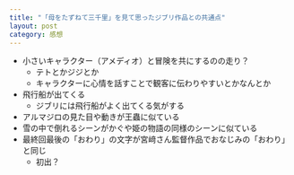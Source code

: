 ```yaml
---
title: "「母をたずねて三千里」を見て思ったジブリ作品との共通点"
layout: post
category: 感想
---
```


- 小さいキャラクター（アメディオ）と冒険を共にするのの走り？
  - テトとかジジとか
  - キャラクターに心情を話すことで観客に伝わりやすいとかなんとか
- 飛行船が出てくる
  - ジブリには飛行船がよく出てくる気がする
- アルマジロの見た目や動きが王蟲に似ている
- 雪の中で倒れるシーンがかぐや姫の物語の同様のシーンに似ている
- 最終回最後の「おわり」の文字が宮﨑さん監督作品でおなじみの「おわり」と同じ
  - 初出？
